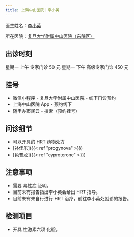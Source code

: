 ```yaml
---
title: 上海中山医院｜李小英
---
```


医生姓名：[李小英](https://www.haodf.com/doctor/13154.html)

所在医院：[复旦大学附属中山医院（东院区）](https://amap.com/place/B0FFF5RB0L)

## 出诊时刻

星期一 上午 专家门诊 50 元
星期一 下午 高级专家门诊 450 元

## 挂号

- 微信小程序 - 复旦大学附属中山医院 - 线下门诊预约
- 上海中山医院 App - 预约线下
- 随申办市民云 - 搜索（预约挂号）

## 问诊细节

- 可以开具的 HRT 药物处方
- [补佳乐]({{< ref "progynova" >}})
- [色普龙]({{< ref "cyproterone" >}})

## 注意事项

- 需要 易性症 证明。
- 目前未有报告指出李小英会给出 HRT 指导。
- 目前未有未自行进行 HRT 治疗，前往李小英处就诊的报告。

## 检测项目

- 开具 性激素六项 化验。
